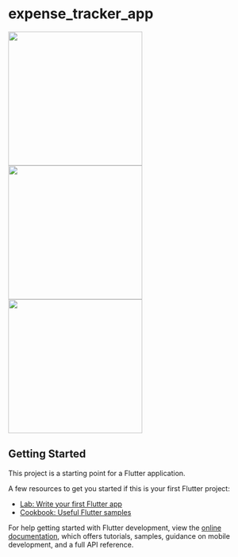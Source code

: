# expense_tracker_app

<p float="left">
  <img src="ExpenseTracker.gif" width="270" />
  <img src="ExpenseTracker_Dark.gif" width="270" />
  <img src="ExpenseTracker_Sideways.gif" width="270" />
</p>


## Getting Started

This project is a starting point for a Flutter application.

A few resources to get you started if this is your first Flutter project:

- [Lab: Write your first Flutter app](https://docs.flutter.dev/get-started/codelab)
- [Cookbook: Useful Flutter samples](https://docs.flutter.dev/cookbook)

For help getting started with Flutter development, view the
[online documentation](https://docs.flutter.dev/), which offers tutorials,
samples, guidance on mobile development, and a full API reference.
